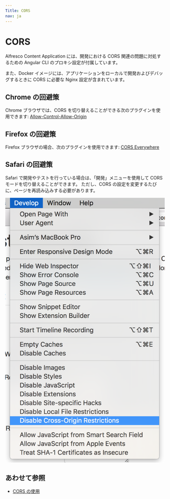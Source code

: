 ```yaml
---
Title: CORS
nav: ja
---
```


# CORS

Alfresco Content Application には、開発における CORS 関連の問題に対処するための Angular CLI のプロキシ設定が付属しています。

また、Docker イメージには、アプリケーションをローカルで開発およびデバッグするときに CORS に必要な Nginx 設定が含まれています。

## Chrome の回避策

Chrome ブラウザでは、CORS を切り替えることができる次のプラグインを使用できます:
[Allow-Control-Allow-Origin](https://chrome.google.com/webstore/detail/allow-control-allow-origi/nlfbmbojpeacfghkpbjhddihlkkiljbi)

## Firefox の回避策

Firefox ブラウザの場合、次のプラグインを使用できます: [CORS Everywhere](https://addons.mozilla.org/ja/firefox/addon/cors-everywhere/)

## Safari の回避策

Safari で開発やテストを行っている場合は、「開発」メニューを使用して CORS モードを切り替えることができます。
ただし、CORS の設定を変更するたびに、ページを再読み込みする必要があります。

![](../images/safari-develop-menu.png)

## あわせて参照

- [CORS の使用](https://www.html5rocks.com/en/tutorials/cors/)
